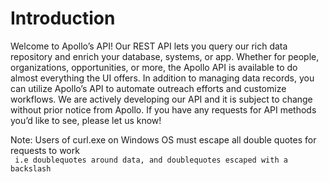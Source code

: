 
# Introduction

Welcome to Apollo’s API!
Our REST API lets you query our rich data repository and enrich your database, systems, or app. Whether for people, organizations, opportunities, or more, the Apollo API is available to do almost everything the UI offers. In addition to managing data records, you can utilize Apollo’s API to automate outreach efforts and customize workflows.
We are actively developing our API and it is subject to change without prior notice from Apollo. If you have any requests for API methods you’d like to see, please let us know!

<aside class="notice">
Note: Users of curl.exe on Windows OS must escape all double quotes for requests to work
<br>
 <code> i.e doublequotes around data, and doublequotes escaped with a backslash </code>
</aside>